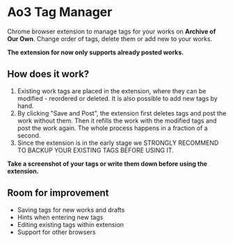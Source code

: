 # Ao3 Tag Manager
Chrome browser extension to manage tags for your works on **Archive of Our Own**. Change order of tags, delete them or add new to your works. 

**The extension for now only supports already posted works.**

## How does it work?
 1. Existing work tags are placed in the extension, where they can be modified - reordered or deleted. It is also possible to add new tags by hand.
 3. By clicking "Save and Post", the extension first deletes tags and post the work without them. Then it refills the work with the modified tags and post the work again. The whole process happens in a fraction of a second. 
4. Since the extension is in the early stage we STRONGLY RECOMMEND TO BACKUP YOUR EXISTING TAGS BEFORE USING IT. 

**Take a screenshot of your tags or write them down before using the extension.** 

## Room for improvement
 - Saving tags for new works and drafts
 - Hints when entering new tags
 - Editing existing tags within extension
 - Support for other browsers
